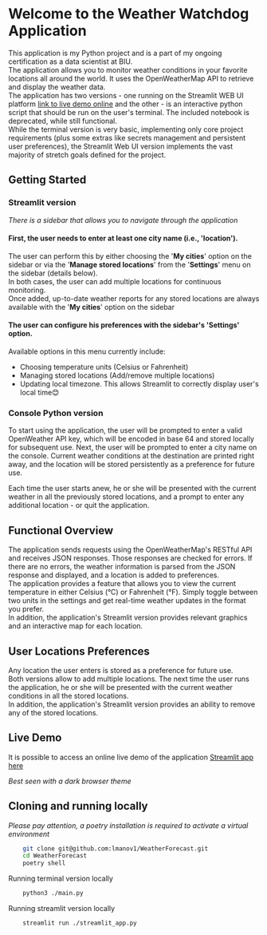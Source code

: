 # Welcome to the Weather Watchdog Application
This application is my Python project and is a part of my ongoing certification as a data scientist at BIU.   
The application allows you to monitor weather conditions in your favorite locations all around the world. It uses the OpenWeatherMap API to retrieve and display the weather data.   
The application has two versions - one running on the Streamlit WEB UI platform  [link to live demo online](#live-demo)
and the other - is an interactive python script that should be run on the user's terminal.
The included notebook is deprecated, while still functional.   
While the terminal version is very basic, implementing only core project requirements (plus some extras like secrets management and persistent user preferences), the Streamlit Web UI version implements the vast majority of stretch goals defined for the project.

## Getting Started
### Streamlit version

*There is a sidebar that allows you to navigate through the application*

#### First, the user needs to enter at least one city name (i.e., 'location').
The user can perform this by either choosing the '**My cities**' option on the sidebar or via the '**Manage stored locations**' from the '**Settings**' menu on the sidebar (details below).   
In both cases, the user can add multiple locations for continuous monitoring.    
Once added, up-to-date weather reports for any stored locations are always available with the '**My cities**' option on the sidebar

#### The user can configure his preferences with the sidebar's '**Settings**' option.    
Available options in this menu currently include:
* Choosing temperature units (Celsius or Fahrenheit)
* Managing stored locations (Add/remove multiple locations)   
* Updating local timezone. This allows Streamlit to correctly display user's local time😊



### Console Python version
To start using the application, the user will be prompted to enter a valid OpenWeather API key, which will be encoded in base 64 and stored locally for subsequent use.
Next, the user will be prompted to enter a city name on the console. Current weather conditions at the destination are printed right away, and the location will be stored persistently as a preference for future use. 

Each time the user starts anew, he or she will be presented with the current weather in all the previously stored locations, and a prompt to enter any additional location - or quit the application. 

## Functional Overview

The application sends requests using the OpenWeatherMap's RESTful API and receives JSON responses. Those responses are checked for errors. If there are no errors, the weather information is parsed from the JSON response and displayed, and a location is added to preferences.   
The application provides a feature that allows you to view the current temperature in either Celsius (°C) or Fahrenheit (°F). Simply toggle between two units in the settings and get real-time weather updates in the format you prefer.   
In addition, the application's Streamlit version provides relevant graphics and an interactive map for each location.   

## User Locations Preferences

Any location the user enters is stored as a preference for future use.  
Both versions allow to add multiple locations. The next time the user runs the application, he or she will be presented with the current weather conditions in all the stored locations.   
In addition, the application's Streamlit version provides an ability to remove any of the stored locations.  

## Live Demo

It is possible to access an online live demo of the application [Streamlit app here](https://weatherforecast-guhya2ufeugzbk9fugn6y6.streamlit.app/ "Weather Watchdog")

*Best seen with a dark browser theme*

## Cloning and running locally 
*Please pay attention, a poetry installation is required to activate a virtual environment*
```bash
    git clone git@github.com:lmanov1/WeatherForecast.git
    cd WeatherForecast
    poetry shell
```
Running terminal version locally
```bash
    python3 ./main.py

```
Running streamlit version locally
```bash
    streamlit run ./streamlit_app.py

